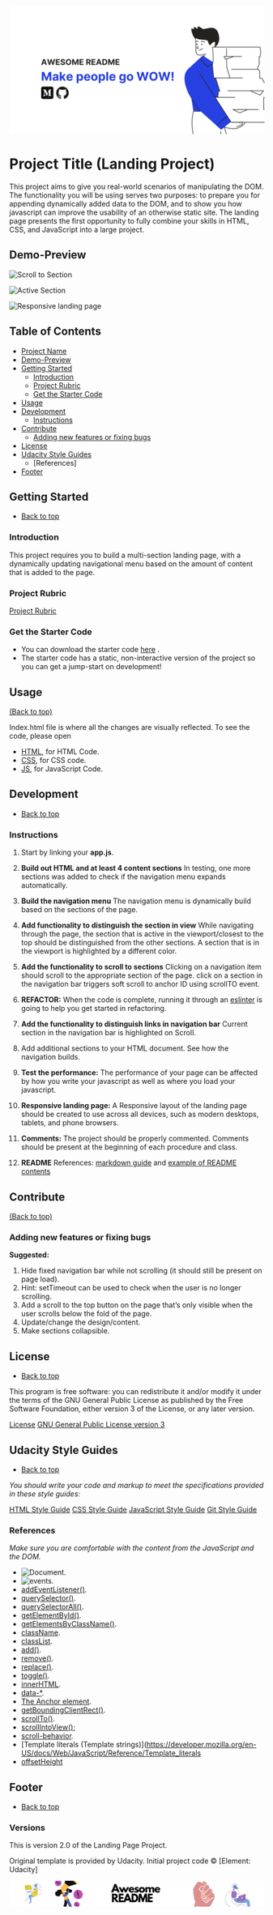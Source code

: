 <!-- Add banner here -->
![Banner](header.png)

# Project Title (Landing Project)

<!-- Describe project in brief -->
This project aims to give you real-world scenarios of manipulating the DOM.
The functionality you will be using serves two purposes: to prepare you for appending dynamically added data to the DOM, and to show you how javascript can improve the usability of an otherwise static site.
The landing page presents the first opportunity to fully combine your skills in HTML, CSS, and JavaScript into a large project.

## Demo-Preview

![Scroll to Section](https://video.udacity-data.com/topher/2021/August/611ac8c6_scroll-to-section/scroll-to-section.gif)

![Active Section](https://video.udacity-data.com/topher/2021/August/611ac7a9_active-state/active-state.gif)

![Responsive landing page](https://video.udacity-data.com/topher/2021/August/611acc57_responsive-landing-page/responsive-landing-page.gif)

## Table of Contents

- [Project Name](#project-title-landing-project)
- [Demo-Preview](#demo-preview)
- [Getting Started](#getting-started)
  - [Introduction](#introduction)
  - [Project Rubric](#project-rubric)
  - [Get the Starter Code](#get-the-starter-code)
- [Usage](#usage)
- [Development](#development)
  - [Instructions](#instructions)
- [Contribute](#contribute)
  - [Adding new features or fixing bugs](#adding-new-features-or-fixing-bugs)
- [License](#license)
- [Udacity Style Guides](#udacity-style-guides)
  - [References]
- [Footer](#footer)
  
## Getting Started

- [Back to top](#table-of-contents)

### Introduction

  This project requires you to build a multi-section landing page, with a dynamically updating navigational menu based on the amount of content that is added to the page.

### Project Rubric

  [Project Rubric](https://review.udacity.com/#!/rubrics/3601/view)

### Get the Starter Code

- You can download the starter code [here](https://github.com/udacity/cd0428-landing-page/) .
- The starter code has a static, non-interactive version of the project so you can get a jump-start on development!

## Usage

[(Back to top)](#table-of-contents)

Index.html file is where all the changes are visually reflected.
To see the code, please open

- [HTML](index.html), for HTML Code.
- [CSS](css/styles.css), for CSS code.
- [JS](js/app.js), for JavaScript Code.
  
## Development

- [Back to top](#table-of-contents)

### Instructions

1. Start by linking your **app.js**.

2. **Build out HTML and at least 4 content sections**
   In testing, one more sections was added to check if the navigation menu expands automatically.

3. **Build the navigation menu**
   The navigation menu is dynamically build based on the sections of the page.

4. **Add functionality to distinguish the section in view**
   While navigating through the page, the section that is active in the viewport/closest to the top should be distinguished from the other sections.
   A section that is in the viewport is highlighted by a different color.

5. **Add the functionality to scroll to sections**
   Clicking on a navigation item should scroll to the appropriate section of the page.
   click on a section in the navigation bar triggers soft scroll to anchor ID using scrollTO event.

6. **REFACTOR:**
   When the code is complete, running it through an [eslinter](https://eslint.org/play/) is going to help you get started in refactoring.

7. **Add the functionality to distinguish links in navigation bar**
   Current section in the navigation bar is highlighted on Scroll.

8. Add additional sections to your HTML document. See how the navigation builds.

9. **Test the performance:**
   The performance of your page can be affected by how you write your javascript as well as where you load your javascript.

10. **Responsive landing page:**
   A Responsive layout of the landing page should be created to use across all devices, such as modern desktops, tablets, and phone browsers.
  
11. **Comments:** The project should be properly commented.
   Comments should be present at the beginning of each procedure and class.

12. **README**
    References: [markdown guide](https://www.markdownguide.org/basic-syntax/) and [example of README contents](https://github.com/navendu-pottekkat/awesome-readme/blob/master/README-template.md)

## Contribute

[(Back to top)](#table-of-contents)

### Adding new features or fixing bugs

**Suggested:**

 1. Hide fixed navigation bar while not scrolling (it should still be present on page load).
 2. Hint: setTimeout can be used to check when the user is no longer scrolling.
 3. Add a scroll to the top button on the page that’s only visible when the user scrolls below the fold of the page.
 4. Update/change the design/content.
 5. Make sections collapsible.

## License

- [Back to top](#table-of-contents)

This program is free software: you can redistribute it and/or modify it under the terms of the GNU General Public License as published by the Free Software Foundation, either version 3 of the License, or any later version.

[License](LICENSE.txt)
[GNU General Public License version 3](https://opensource.org/licenses/GPL-3.0)

## Udacity Style Guides

- [Back to top](#table-of-contents)

*You should write your code and markup to meet the specifications provided in these style guides:*

 [HTML Style Guide](http://udacity.github.io/frontend-nanodegree-styleguide/index.html)
 [CSS Style Guide](http://udacity.github.io/frontend-nanodegree-styleguide/css.html)
 [JavaScript Style Guide](http://udacity.github.io/frontend-nanodegree-styleguide/javascript.html)
 [Git Style Guide](https://udacity.github.io/git-styleguide/)

### References

*Make sure you are comfortable with the content from the JavaScript and the DOM.*

- ![Document](https://developer.mozilla.org/en-US/docs/Web/API/Document).
- ![events](https://developer.mozilla.org/en-US/docs/Web/API/Event).
- [addEventListener()](https://developer.mozilla.org/en-US/docs/Web/API/EventTarget/addEventListener).
- [querySelector()](https://developer.mozilla.org/en-US/docs/Web/API/Document/querySelector).
- [querySelectorAll()](https://developer.mozilla.org/en-US/docs/Web/API/Document/querySelectorAll).
- [getElementById()](https://developer.mozilla.org/en-US/docs/Web/API/Document/getElementById).
- [getElementsByClassName()](https://developer.mozilla.org/en-US/docs/Web/API/Document/getElementsByClassName).
- [className](https://developer.mozilla.org/en-US/docs/Web/API/Element/className).
- [classList](https://developer.mozilla.org/en-US/docs/Web/API/Element/classList#Methods).
- [add()](https://developer.mozilla.org/en-US/docs/Web/API/DOMTokenList/add).
- [remove()](https://developer.mozilla.org/en-US/docs/Web/API/DOMTokenList/remove).
- [replace()](https://developer.mozilla.org/en-US/docs/Web/API/DOMTokenList/replace).
- [toggle()](https://developer.mozilla.org/en-US/docs/Web/API/DOMTokenList/toggle).
- [innerHTML](https://developer.mozilla.org/en-US/docs/Web/API/Element/innerHTML).
- [data-*](https://developer.mozilla.org/en-US/docs/Web/HTML/Global_attributes/data-*).
- [The Anchor element](https://developer.mozilla.org/en-US/docs/Web/HTML/Element/a#examples).
- [getBoundingClientRect()](https://developer.mozilla.org/en-US/docs/Web/API/Element/getBoundingClientRect).
- [scrollTo()](https://developer.mozilla.org/en-US/docs/Web/API/Window/scrollTo).
- [scrollIntoView()](https://developer.mozilla.org/en-US/docs/Web/API/Element/scrollIntoView);
- [scroll-behavior](https://developer.mozilla.org/en-US/docs/Web/CSS/scroll-behavior).
- [Template literals (Template strings)](<https://developer.mozilla.org/en-US/docs/Web/JavaScript/Reference/Template_literals>
- [offsetHeight](https://developer.mozilla.org/en-US/docs/Web/API/HTMLElement/offsetHeight)

## Footer

- [Back to top](#table-of-contents)

### Versions

This is version 2.0 of the Landing Page Project.

Original template is provided by Udacity.
Initial project code © [Element: Udacity]

<!-- Add the footer -->
![Footer](fooooooter.png)
